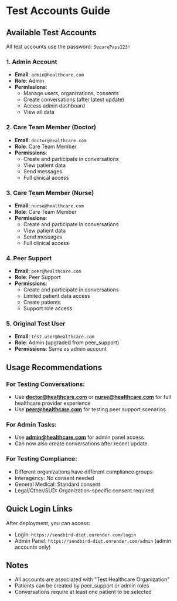 # Test Accounts Guide

## Available Test Accounts

All test accounts use the password: `SecurePass123!`

### 1. Admin Account
- **Email**: `admin@healthcare.com`
- **Role**: Admin
- **Permissions**: 
  - Manage users, organizations, consents
  - Create conversations (after latest update)
  - Access admin dashboard
  - View all data

### 2. Care Team Member (Doctor)
- **Email**: `doctor@healthcare.com`
- **Role**: Care Team Member
- **Permissions**:
  - Create and participate in conversations
  - View patient data
  - Send messages
  - Full clinical access

### 3. Care Team Member (Nurse)
- **Email**: `nurse@healthcare.com`
- **Role**: Care Team Member
- **Permissions**:
  - Create and participate in conversations
  - View patient data
  - Send messages
  - Full clinical access

### 4. Peer Support
- **Email**: `peer@healthcare.com`
- **Role**: Peer Support
- **Permissions**:
  - Create and participate in conversations
  - Limited patient data access
  - Create patients
  - Support role access

### 5. Original Test User
- **Email**: `test.user@healthcare.com`
- **Role**: Admin (upgraded from peer_support)
- **Permissions**: Same as admin account

## Usage Recommendations

### For Testing Conversations:
- Use **doctor@healthcare.com** or **nurse@healthcare.com** for full healthcare provider experience
- Use **peer@healthcare.com** for testing peer support scenarios

### For Admin Tasks:
- Use **admin@healthcare.com** for admin panel access
- Can now also create conversations after recent update

### For Testing Compliance:
- Different organizations have different compliance groups
- Interagency: No consent needed
- General Medical: Standard consent
- Legal/Other/SUD: Organization-specific consent required

## Quick Login Links

After deployment, you can access:
- Login: `https://sendbird-diqt.onrender.com/login`
- Admin Panel: `https://sendbird-diqt.onrender.com/admin` (admin accounts only)

## Notes
- All accounts are associated with "Test Healthcare Organization"
- Patients can be created by peer_support or admin roles
- Conversations require at least one patient to be selected